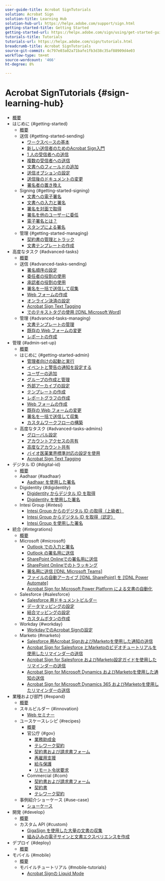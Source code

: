 ```yaml
---
user-guide-title: Acrobat SignTutorials
solution: Acrobat Sign
solution-title: Learning Hub
solution-hub-url: https://helpx.adobe.com/support/sign.html
getting-started-title: Getting Started
getting-started-url: https://helpx.adobe.com/sign/using/get-started-guide.html
tutorials-title: Tutorials
tutorials-url: https://helpx.adobe.com/sign/tutorials.html
breadcrumb-title: Acrobat SignTutorials
source-git-commit: 4c797e03a02a71bafe1fb3d38c35af88909d4e03
workflow-type: tm+mt
source-wordcount: '466'
ht-degree: 8%

---
```



# Acrobat SignTutorials {#sign-learning-hub}

+ [概要](overview.md)
+ はじめに {#getting-started}
   + [概要](sign-beginner-tutorials/beginner-users-overview.md)
   + 送信 {#getting-started-sending}
      + [ワークスペースの基本](sign-beginner-tutorials/quick-tour.md)
      + [新しい送信者のためのAcrobat Sign入門](sign-beginner-tutorials/new-sender.md)
      + [1 人の受信者への送信](sign-beginner-tutorials/send-to-single-recipient.md)
      + [複数の受信者への送信](sign-beginner-tutorials/send-to-multiple-recipients.md)
      + [文書へのフィールドの追加](sign-beginner-tutorials/adding-fields.md)
      + [送信オプションの設定](sign-beginner-tutorials/sending-options.md)
      + [送信後のドキュメントの変更](sign-beginner-tutorials/modify-in-flight.md)
      + [署名者の置き換え](sign-beginner-tutorials/replace-signer.md)
   + Signing {#getting-started-signing}
      + [文書への電子署名](sign-beginner-tutorials/electronically-sign-a-document.md)
      + [文書への入力と署名](sign-beginner-tutorials/fill-and-sign.md)
      + [署名を対面で取得](sign-beginner-tutorials/sign-in-person.md)
      + [署名を他のユーザーに委任](sign-beginner-tutorials/delegate-signing.md)
      + [電子署名とは？](sign-beginner-tutorials/sign-with-a-digital-signature.md)
      + [スタンプによる署名](sign-beginner-tutorials/sign-with-a-stamp.md)
   + 管理 {#getting-started-managing}
      + [契約書の管理とトラック](sign-beginner-tutorials/manage-and-track.md)
      + [文書テンプレートの作成](https://experienceleague.adobe.com/docs/document-cloud-learn/sign-learning-hub/admin-set-up/getting-started-admin/create-a-template.html)
+ 高度なタスク {#advanced-tasks}
   + [概要](sign-advanced-users/advanced-users-overview.md)
   + 送信 {#advanced-tasks-sending}
      + [署名順序の設定](sign-advanced-users/setting-up-routing.md)
      + [委任者の役割の使用](sign-advanced-users/delegate-signature.md)
      + [承認者の役割の使用](sign-advanced-users/add-an-approver.md)
      + [署名を一括で送信して収集](https://experienceleague.adobe.com/docs/document-cloud-learn/sign-learning-hub/admin-set-up/getting-started-admin/megasign.html)
      + [Web フォームの作成](https://experienceleague.adobe.com/docs/document-cloud-learn/sign-learning-hub/admin-set-up/getting-started-admin/webform.html)
      + [オンライン決済の設定](sign-advanced-users/set-up-online-payments.md)
      + [Acrobat Sign Text Tagging](https://experienceleague.adobe.com/docs/document-cloud-learn/sign-learning-hub/admin-set-up/advanced-tasks-admins/adobe-sign-text-tagging.html)
      + [でのテキストタグの使用 [!DNL Microsoft Word]](sign-advanced-users/text-tagging-word.md)
   + 管理 {#advanced-tasks-managing}
      + [文書テンプレートの管理](sign-advanced-users/edit-a-template.md)
      + [既存の Web フォームの変更](sign-advanced-users/modify-webform.md)
      + [レポートの作成](sign-advanced-users/creating-a-report.md)
+ 管理 {#admin-set-up}
   + [概要](admin/intro-admin-overview.md)
   + はじめに {#getting-started-admin}
      + [管理者向けの起動と実行](admin/up-and-running-admin.md)
      + [イベントと警告の通知を設定する](admin/set-up-shared-events-and-alert.md)
      + [ユーザーの追加](admin/add-users-to-your-account.md)
      + [グループの作成と管理](admin/create-and-manage-groups.md)
      + [外部アーカイブの設定](admin/set-up-your-external-archive.md)
      + [テンプレートの作成](sign-advanced-users/create-a-template.md)
      + [レポートグラフの作成](admin/create-a-report.md)
      + [Web フォームの作成](sign-advanced-users/webform.md)
      + [既存の Web フォームの変更](https://experienceleague.adobe.com/docs/document-cloud-learn/sign-learning-hub/advanced-tasks/advanced-tasks-managing/modify-webform.html)
      + [署名を一括で送信して収集](sign-advanced-users/megasign.md)
      + [カスタムワークフローの構築](admin/building-a-custom-workflow.md)
   + 高度なタスク {#advanced-tasks-admins}
      + [グローバル設定](admin/learn-about-global-settings.md)
      + [アカウントアクセスの共有](admin/share-account-access.md)
      + [高度なアカウント共有](admin/advanced-account-sharing.md)
      + [バイオ医薬業界標準対応の設定を使用](admin/use-bio-pharma-settings.md)
      + [Acrobat Sign Text Tagging](sign-advanced-users/adobe-sign-text-tagging.md)
+ デジタル ID {#digital-id}
   + [概要](digitalid/digitalid-overview.md)
   + Aadhaar {#aadhaar}
      + [Aadhaar を使用した署名](digitalid/aadhaar-sign.md)
   + Digidentity {#digidentity}
      + [Digidentity からデジタル ID を取得](digitalid/digidentity-reg.md)
      + [Digidentity を使用した署名](digitalid/digidentity-sign.md)
   + Intesi Group {#intesi}
      + [Intesi Group からのデジタル ID の取得（上級者）](digitalid/intesi-advanced.md)
      + [Intesi Group からデジタル ID を取得（認定）](digitalid/intesi-qualified.md)
      + [Intesi Group を使用した署名](digitalid/intesi-sign.md)
+ 統合 {#integrations}
   + [概要](integrations/integrations-overview.md)
   + Microsoft {#microsoft}
      + [Outlook での入力と署名](integrations/fill-and-sign-doc-microsoft-outlook.md)
      + [Outlook の署名用に送信](integrations/send-for-signature-with-outlook.md)
      + [SharePoint Onlineでの署名用に送信](integrations/send-for-signature-with-sharepoint-online.md)
      + [SharePoint Onlineでのトラッキング](integrations/track-an-agreement-with-sharepoint-online.md)
      + [署名用に送信 [!DNL Microsoft Teams]](integrations/adobe-sign-teams-mortgage.md)
      + [ファイルの自動アーカイブ [!DNL SharePoint] を [!DNL Power Automate]](integrations/auto-archive-sharepoint-power-automate.md)
      + [Acrobat Sign for Microsoft Power Platform による文書の自動化](integrations/documentautomation.md)
   + Salesforce {#salesforce}
      + [Salesforce 用ドキュメントビルダー](integrations/create-an-agreement-template.md)
      + [データマッピングの設定](integrations/set-up-data-mapping.md)
      + [結合マッピングの設定](integrations/set-up-merging-map.md)
      + [カスタムボタンの作成](integrations/create-a-custom-button.md)
   + Workday {#workday}
      + [WorkdayでのAcrobat Signの設定](integrations/workday.md)
   + Marketo {#marketo}
      + [Salesforce 用Acrobat SignおよびMarketoを使用した通知の送信](integrations/marketo-salesforce-sms.md)
      + [Acrobat Sign for Salesforce とMarketoのビデオチュートリアルを使用したリマインダーの送信](integrations/marketo-salesforce-reminder-video.md)
      + [Acrobat Sign for Salesforce およびMarketo設定ガイドを使用したリマインダーの送信](integrations/marketo-salesforce-reminder.md)
      + [Acrobat Sign for Microsoft Dynamics およびMarketoを使用した通知の送信](integrations/marketo-dynamics-sms.md)
      + [Acrobat Sign for Microsoft Dynamics 365 およびMarketoを使用したリマインダーの送信](integrations/marketo-dynamics-reminder.md)
+ 業種および部門 {#expand}
   + [概要](sign-usecase/expand-inspire-overview.md)
   + スキルビルダー {#innovation}
      + [Web セミナー](sign-usecase/innovation-series.md)
   + ユースケースレシピ {#recipes}
      + [概要](sign-usecase/recipes.md)
      + 官公庁 {#gov}
         + [業務助成金](sign-usecase/usecasegovgrants.md)
         + [テレワーク契約](sign-usecase/usecasegovtelework.md)
         + [契約書および請求書フォーム](sign-usecase/usecasegovcontracts.md)
         + [再雇用支援](sign-usecase/usecasegovreemployment.md)
         + [給与保護](sign-usecase/usecasegovpaycheck.md)
         + [リモート令状要求](sign-usecase/usecasegovremote.md)
      + Commercial {#com}
         + [契約書および請求書フォーム](sign-usecase/usecasecomcontracts.md)
         + [契約書](sign-usecase/usecasecompolicy.md)
         + [テレワーク契約](sign-usecase/usecasecomtelework.md)
   + 事例紹介ショーケース {#use-case}
      + [ショーケース](sign-usecase/use-case-showcase.md)
+ 開発 {#develop}
   + [概要](develop/develop-overview.md)
   + カスタム API {#custom}
      + [GigaSign を使用した大量の文書の収集](develop/gigasign.md)
      + [組み込みの電子サインと文書エクスペリエンスを作成](develop/embeddedesignature.md)
+ デプロイ {#deploy}
   + [概要](deploy-overview.md)
+ モバイル {#mobile}
   + [概要](mobile/mobile-overview.md)
   + モバイルチュートリアル {#mobile-tutorials}
      + [Acrobat Signの Liquid Mode](mobile/liquidmode.md)
